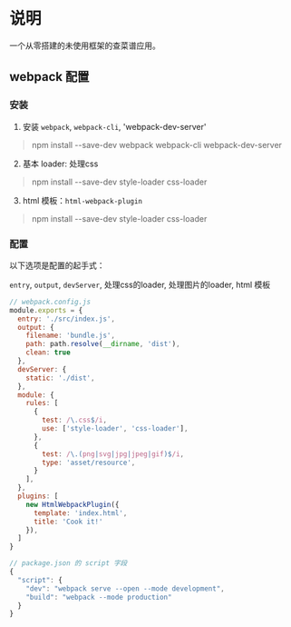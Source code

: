 # 说明

一个从零搭建的未使用框架的查菜谱应用。

## webpack 配置

### 安装

1. 安装 `webpack`, `webpack-cli`, 'webpack-dev-server'

  > npm install --save-dev webpack webpack-cli webpack-dev-server

2. 基本 loader: 处理css

  > npm install --save-dev style-loader css-loader

3. html 模板：`html-webpack-plugin`
  > npm install --save-dev style-loader css-loader

### 配置

以下选项是配置的起手式：

`entry`, `output`, `devServer`, 处理css的loader, 处理图片的loader,  html 模板

```js
// webpack.config.js
module.exports = {
  entry: './src/index.js',
  output: {
    filename: 'bundle.js',
    path: path.resolve(__dirname, 'dist'),
    clean: true
  },
  devServer: {
    static: './dist',
  },
  module: {
    rules: [
      {
        test: /\.css$/i,
        use: ['style-loader', 'css-loader'],
      },
      {
        test: /\.(png|svg|jpg|jpeg|gif)$/i,
        type: 'asset/resource',
      }
    ],
  },
  plugins: [
    new HtmlWebpackPlugin({ 
      template: 'index.html',
      title: 'Cook it!'
    }),
  ]
}

// package.json 的 script 字段
{
  "script": {
    "dev": "webpack serve --open --mode development",
    "build": "webpack --mode production"
  }
}
```
